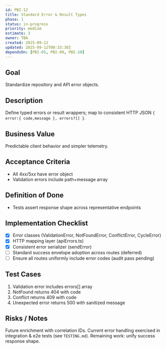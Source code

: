 ```yaml
---
id: PBI-12
title: Standard Error & Result Types
phase: 1
status: in-progress
priority: medium
estimate: 3
owner: TBA
created: 2025-09-12
updated: 2025-09-12T00:33:30Z
dependsOn: [PBI-05, PBI-09, PBI-10]
---
```


## Goal
Standardize repository and API error objects.

## Description
Define typed errors or result wrappers; map to consistent HTTP JSON `{ error:{ code,message }, errors?[] }`.

## Business Value
Predictable client behavior and simpler telemetry.

## Acceptance Criteria
- All 4xx/5xx have error object
- Validation errors include path+message array

## Definition of Done
- Tests assert response shape across representative endpoints

## Implementation Checklist
- [x] Error classes (ValidationError, NotFoundError, ConflictError, CycleError)
- [x] HTTP mapping layer (apiErrors.ts)
- [x] Consistent error serializer (sendError)
- [ ] Standard success envelope adoption across routes (deferred)
- [ ] Ensure all routes uniformly include error codes (audit pass pending)

## Test Cases
1. Validation error includes errors[] array
2. NotFound returns 404 with code
3. Conflict returns 409 with code
4. Unexpected error returns 500 with sanitized message

## Risks / Notes
Future enrichment with correlation IDs. Current error handling exercised in integration & e2e tests (see `TESTING.md`). Remaining work: unify success response shape.
